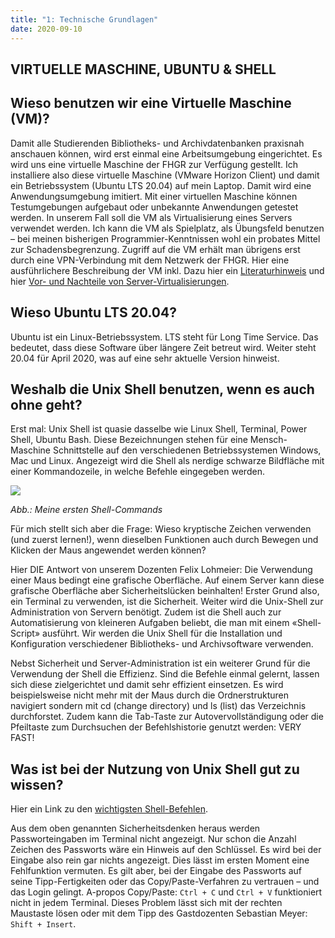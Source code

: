 ```yaml
---
title: "1: Technische Grundlagen"
date: 2020-09-10
---
```


## VIRTUELLE MASCHINE, UBUNTU & SHELL

## Wieso benutzen wir eine Virtuelle Maschine (VM)?
Damit alle Studierenden Bibliotheks- und Archivdatenbanken praxisnah anschauen können, wird erst einmal eine Arbeitsumgebung eingerichtet. Es wird uns eine virtuelle Maschine der FHGR zur Verfügung gestellt. Ich installiere also diese virtuelle Maschine (VMware Horizon Client) und damit ein Betriebssystem (Ubuntu LTS 20.04) auf mein Laptop. Damit wird eine Anwendungsumgebung imitiert. Mit einer virtuellen Maschine können Testumgebungen aufgebaut oder unbekannte Anwendungen getestet werden. In unserem Fall soll die VM als Virtualisierung eines Servers verwendet werden. Ich kann die VM als Spielplatz, als Übungsfeld benutzen – bei meinen bisherigen Programmier-Kenntnissen wohl ein probates Mittel zur Schadensbegrenzung. 
Zugriff auf die VM erhält man übrigens erst durch eine VPN-Verbindung mit dem Netzwerk der FHGR.
Hier eine ausführlichere Beschreibung der VM inkl. Dazu hier ein [Literaturhinweis](https://www.wikiwand.com/de/Virtuelle_Maschine) und hier
[Vor- und Nachteile von Server-Virtualisierungen](https://basic-tutorials.de/vor-und-nachteile-von-virtualisierung/).

## Wieso Ubuntu LTS 20.04?
Ubuntu ist ein Linux-Betriebssystem. LTS steht für Long Time Service. Das bedeutet, dass diese Software über längere Zeit betreut wird. Weiter steht 20.04 für April 2020, was auf eine sehr aktuelle Version hinweist. 

## Weshalb die Unix Shell benutzen, wenn es auch ohne geht?
Erst mal: Unix Shell ist quasie dasselbe wie Linux Shell, Terminal, Power Shell, Ubuntu Bash. Diese Bezeichnungen stehen für eine Mensch-Maschine Schnittstelle auf den verschiedenen Betriebssystemen Windows, Mac und Linux. Angezeigt wird die Shell als nerdige schwarze Bildfläche mit einer Kommandozeile, in welche Befehle eingegeben werden.

![]({{https://github.com/kkbuhler/}}https://raw.githubusercontent.com/kkbuhler/BAIN/master/images/ersteShellCommands.PNG)

*Abb.: Meine ersten Shell-Commands*

Für mich stellt sich aber die Frage: Wieso kryptische Zeichen verwenden (und zuerst lernen!), wenn dieselben Funktionen auch durch Bewegen und Klicken der Maus angewendet werden können? 

Hier DIE Antwort von unserem Dozenten Felix Lohmeier: Die Verwendung einer Maus bedingt eine grafische Oberfläche. Auf einem Server kann diese grafische Oberfläche aber Sicherheitslücken beinhalten! Erster Grund also, ein Terminal zu verwenden, ist die Sicherheit. Weiter wird die Unix-Shell zur Administration von Servern benötigt. Zudem ist die Shell auch zur Automatisierung von kleineren Aufgaben beliebt, die man mit einem «Shell-Script» ausführt. Wir werden die Unix Shell für die Installation und Konfiguration verschiedener Bibliotheks- und Archivsoftware verwenden.

Nebst Sicherheit und Server-Administration ist ein weiterer Grund für die Verwendung der Shell die Effizienz. Sind die Befehle einmal gelernt, lassen sich diese zielgerichtet und damit sehr effizient einsetzen. Es wird beispielsweise nicht mehr mit der Maus durch die Ordnerstrukturen navigiert sondern mit cd (change directory) und ls (list) das Verzeichnis durchforstet. Zudem kann die Tab-Taste zur Autovervollständigung oder die Pfeiltaste zum Durchsuchen der Befehlshistorie genutzt werden: VERY FAST!

## Was ist bei der Nutzung von Unix Shell gut zu wissen? 
Hier ein Link zu den [wichtigsten Shell-Befehlen](https://librarycarpentry.org/lc-shell/reference.html).

Aus dem oben genannten Sicherheitsdenken heraus werden Passworteingaben im Terminal nicht angezeigt. Nur schon die Anzahl Zeichen des Passworts wäre ein Hinweis auf den Schlüssel. Es wird bei der Eingabe also rein gar nichts angezeigt. Dies lässt im ersten Moment eine Fehlfunktion vermuten. Es gilt aber, bei der Eingabe des Passworts auf seine Tipp-Fertigkeiten oder das Copy/Paste-Verfahren zu vertrauen – und das Login gelingt.
A-propos Copy/Paste: ```Ctrl + C``` und ```Ctrl + V``` funktioniert nicht in jedem Terminal. Dieses Problem lässt sich mit der rechten Maustaste lösen oder mit dem Tipp des Gastdozenten Sebastian Meyer: ```Shift + Insert```. 

